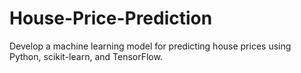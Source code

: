 # House-Price-Prediction
Develop a machine learning model for predicting house prices using Python, scikit-learn, and TensorFlow.
